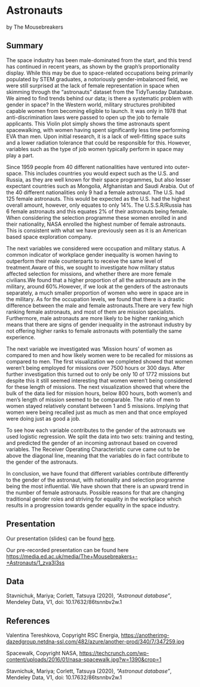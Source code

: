 Astronauts
================
by The Mousebreakers

## Summary

The space industry has been male-dominated from the start, and this
trend has continued in recent years, as shown by the graph’s
proportionality display. While this may be due to space-related
occupations being primarily populated by STEM graduates, a notoriously
gender-imbalanced field, we were still surprised at the lack of female
representation in space when skimming through the “astronauts” dataset
from the TidyTuesday Database. We aimed to find trends behind our data;
is there a systematic problem with gender in space? In the Western
world, military structures prohibited capable women from becoming
eligible to launch. It was only in 1978 that anti-discrimination laws
were passed to open up the job to female applicants. This Violin plot
simply shows the time astronauts spent spacewalking, with women having
spent significantly less time performing EVA than men. Upon initial
research, it is a lack of well-fitting space suits and a lower radiation
tolerance that could be responsible for this. However, variables such as
the type of job women typically perform in space may play a part.

Since 1959 people from 40 different nationalities have ventured into
outer-space. This includes countries you would expect such as the U.S.
and Russia, as they are well known for their space programmes, but also
lesser expectant countries such as Mongolia, Afghanistan and Saudi
Arabia. Out of the 40 different nationalities only 9 had a female
astronaut. The U.S. had 125 female astronauts. This would be expected as
the U.S. had the highest overall amount, however, only equates to only
14%. The U.S.S.R/Russia has 6 female astronauts and this equates 2% of
their astronauts being female. When considering the selection programme
these women enrolled in and their nationality, NASA enrolled the highest
number of female astronauts. This is consistent with what we have
previously seen as it is an American based space exploration company.

The next variables we considered were occupation and military status. A
common indicator of workplace gender inequality is women having to
outperform their male counterparts to receive the same level of
treatment.Aware of this, we sought to investigate how military status
affected selection for missions, and whether there are more female
civilians.We found that a higher proportion of all the astronauts are in
the military, around 60%.However, if we look at the genders of the
astronauts separately, a much smaller proportion of women who were in
space are in the military. As for the occupation levels, we found that
there is a drastic difference between the male and female
astronauts.There are very few high ranking female astronauts, and most
of them are mission specialists. Furthermore, male astronauts are more
likely to be higher ranking,which means that there are signs of gender
inequality in the astronaut industry by not offering higher ranks to
female astronauts with potentially the same experience.

The next variable we investigated was ‘Mission hours’ of women as
compared to men and how likely women were to be recalled for missions as
compared to men. The first visualization we completed showed that women
weren’t being employed for missions over 7500 hours or 300 days. After
further investigation this turned out to only be only 10 of 1772
missions but despite this it still seemed interesting that women weren’t
being considered for these length of missions. The next visualization
showed that where the bulk of the data lied for mission hours, below 800
hours, both women’s and men’s length of mission seemed to be comparable.
The ratio of men to women stayed relatively constant between 1 and 5
missions. Implying that women were being recalled just as much as men
and that once employed were doing just as good a job.

To see how each variable contributes to the gender of the astronauts we
used logistic regression. We split the data into two sets: training and
testing, and predicted the gender of an incoming astronaut based on
covered variables. The Receiver Operating Characteristic curve came out
to be above the diagonal line, meaning that the variables do in fact
contribute to the gender of the astronauts.

In conclusion, we have found that different variables contribute
differently to the gender of the astronaut, with nationality and
selection programme being the most influential. We have shown that there
is an upward trend in the number of female astronauts. Possible reasons
for that are changing traditional gender roles and striving for equality
in the workplace which results in a progression towards gender equality
in the space industry.

## Presentation

Our presentation (slides) can be found
[here](presentation/presentation.html).

Our pre-recorded presentation can be found here
<https://media.ed.ac.uk/media/The+Mousebreakers+-+Astronauts/1_zva3l3ss>

## Data

Stavnichuk, Mariya; Corlett, Tatsuya (2020), *“Astronaut database”*,
Mendeley Data, V1, doi: 10.17632/86tsnnbv2w.1

## References

Valentina Tereshkova, Copyright RSC Energia,
<https://anotherimg-dazedgroup.netdna-ssl.com/482/azure/another-prod/340/7/347259.jpg>

Spacewalk, Copyright NASA,
<https://techcrunch.com/wp-content/uploads/2016/01/nasa-spacewalk.jpg?w=1390&crop=1>

Stavnichuk, Mariya; Corlett, Tatsuya (2020), *“Astronaut database”*,
Mendeley Data, V1, doi: 10.17632/86tsnnbv2w.1
